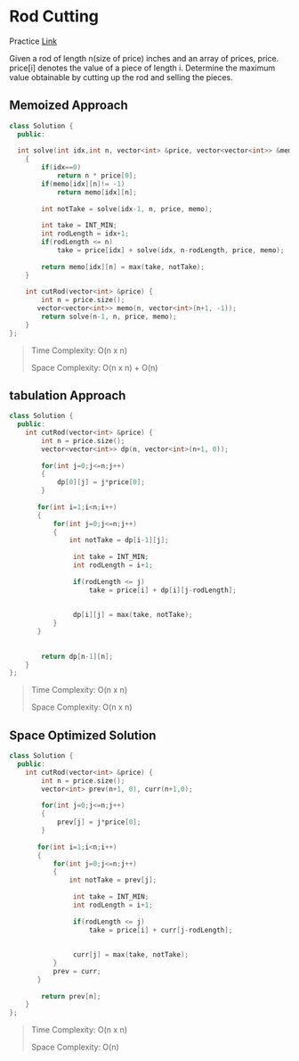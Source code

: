 # Rod Cutting

Practice [Link](https://www.geeksforgeeks.org/problems/rod-cutting0840/1)

Given a rod of length n(size of price) inches and an array of prices, price. price[i] denotes the value of a piece of length i. Determine the maximum value obtainable by cutting up the rod and selling the pieces.


## Memoized Approach

```cpp
class Solution {
  public:
  
  int solve(int idx,int n, vector<int> &price, vector<vector<int>> &memo)
    {
        if(idx==0)
            return n * price[0];
        if(memo[idx][n]!= -1)
            return memo[idx][n];
            
        int notTake = solve(idx-1, n, price, memo);
        
        int take = INT_MIN;
        int rodLength = idx+1;
        if(rodLength <= n)
            take = price[idx] + solve(idx, n-rodLength, price, memo);
            
        return memo[idx][n] = max(take, notTake);
    }
  
    int cutRod(vector<int> &price) {
        int n = price.size();
       vector<vector<int>> memo(n, vector<int>(n+1, -1));
        return solve(n-1, n, price, memo);
    }
};
```

> Time Complexity: O(n x n)
>
> Space Complexity: O(n x n) + O(n)

## tabulation Approach

```cpp
class Solution {
  public:
    int cutRod(vector<int> &price) {
        int n = price.size();
        vector<vector<int>> dp(n, vector<int>(n+1, 0));
        
        for(int j=0;j<=n;j++)
        {
            dp[0][j] = j*price[0];
        }
       
       for(int i=1;i<n;i++)
       {
           for(int j=0;j<=n;j++)
           {
               int notTake = dp[i-1][j];
        
                int take = INT_MIN;
                int rodLength = i+1;
                
                if(rodLength <= j)
                    take = price[i] + dp[i][j-rodLength];
                
                
                dp[i][j] = max(take, notTake);
           }
       }
       
       
        return dp[n-1][n];
    }
};
```

> Time Complexity: O(n x n)
>
> Space Complexity: O(n x n)


## Space Optimized Solution

```cpp
class Solution {
  public:
    int cutRod(vector<int> &price) {
        int n = price.size();
        vector<int> prev(n+1, 0), curr(n+1,0);
        
        for(int j=0;j<=n;j++)
        {
            prev[j] = j*price[0];
        }
       
       for(int i=1;i<n;i++)
       {
           for(int j=0;j<=n;j++)
           {
               int notTake = prev[j];
        
                int take = INT_MIN;
                int rodLength = i+1;
                
                if(rodLength <= j)
                    take = price[i] + curr[j-rodLength];
                
                
                curr[j] = max(take, notTake);
           }
           prev = curr;
       }
       
        return prev[n];
    }
};
```

> Time Complexity: O(n x n)
>
> Space Complexity: O(n)
